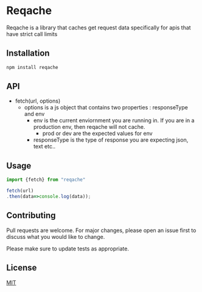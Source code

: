 # Reqache

Reqache is a library that caches get request data specifically for apis that have strict call limits

## Installation

```bash
npm install reqache
```

## API

* fetch(url, options)
    * options is a js object that contains two properties : responseType and env
        * env is the current enviornment you are running in. If you are in a production env, then reqache will not cache.
            * prod or dev are the expected values for env
        * responseType is the type of response you are expecting json, text etc..

## Usage

```javascript
import {fetch} from "reqache"

fetch(url)
.then(data=>console.log(data));
```

## Contributing
Pull requests are welcome. For major changes, please open an issue first to discuss what you would like to change.

Please make sure to update tests as appropriate.

## License
[MIT](https://choosealicense.com/licenses/mit/)

